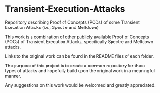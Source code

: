 # Transient-Execution-Attacks
Repository describing Proof of Concepts (POCs) of some Transient Execution Attacks (i.e., Spectre and Meltdown)

This work is a combination of other publicly available Proof of Concepts (POCs) of Transient Execution Attacks, specifically Spectre and Meltdown attacks.

Links to the original work can be found in the README files of each folder.

The purpose of this project is to create a common repository for these types of attacks and hopefully build upon the original work in a meaningful manner.

Any suggestions on this work would be welcomed and greatly appreciated.
